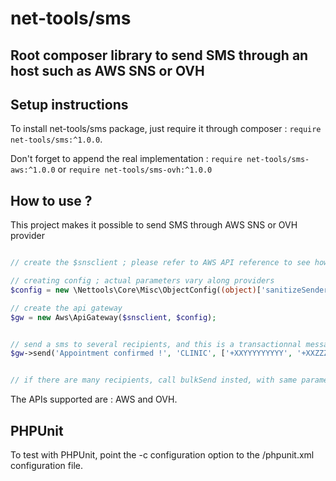 # net-tools/sms

## Root composer library to send SMS through an host such as AWS SNS or OVH



## Setup instructions

To install net-tools/sms package, just require it through composer : `require net-tools/sms:^1.0.0`.

Don't forget to append the real implementation : `require net-tools/sms-aws:^1.0.0` or `require net-tools/sms-ovh:^1.0.0`




## How to use ?

This project makes it possible to send SMS through AWS SNS or OVH provider

```php

// create the $snsclient ; please refer to AWS API reference to see how to create the client

// creating config ; actual parameters vary along providers
$config = new \Nettools\Core\Misc\ObjectConfig((object)['sanitizeSenderId' => true]);

// create the api gateway
$gw = new Aws\ApiGateway($snsclient, $config);


// send a sms to several recipients, and this is a transactionnal message (last parameter set to True)
$gw->send('Appointment confirmed !', 'CLINIC', ['+XXYYYYYYYYY', '+XXZZZZZZZZZZ'], true);


// if there are many recipients, call bulkSend insted, with same parameters, as it's more optimized

```


The APIs supported are : AWS and OVH.




## PHPUnit

To test with PHPUnit, point the -c configuration option to the /phpunit.xml configuration file.

